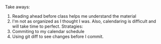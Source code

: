 Take aways:
  1. Reading ahead before class helps me understand the material
  2. I'm not as organized as I thought I was.  Also, calendaring is difficult and will take time to perfect.
Stratagies:
  1. Commiting to my calendar schedule
  2. Using git diff to see changes before I commit. 
